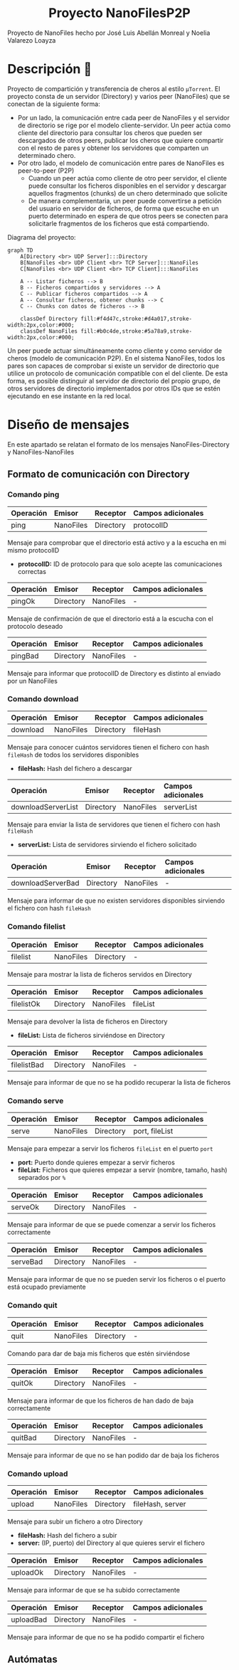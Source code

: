<h1 align="center">Proyecto NanoFilesP2P</h1>

Proyecto de NanoFiles hecho por José Luis Abellán Monreal y Noelia Valarezo Loayza

# Descripción :eyes:

Proyecto de compartición y transferencia de cheros al estilo ```µTorrent```. El proyecto consta de un servidor (Directory) y varios peer (NanoFiles) que se conectan de la siguiente forma:
* Por un lado, la comunicación entre cada peer de NanoFiles y el servidor de directorio se rige por el modelo cliente-servidor. Un peer actúa como cliente del directorio para consultar los cheros que pueden ser descargados de otros peers, publicar los cheros que quiere compartir con el resto de pares y obtener los servidores que comparten un determinado chero.
* Por otro lado, el modelo de comunicación entre pares de NanoFiles es peer-to-peer (P2P)
  * Cuando un peer actúa como cliente de otro peer servidor, el cliente puede consultar los ficheros disponibles en el servidor y descargar aquellos fragmentos (chunks) de un chero determinado que solicite
  * De manera complementaria, un peer puede convertirse a petición del usuario en servidor de ficheros, de forma que escuche en un puerto determinado en espera de que otros peers se conecten para solicitarle fragmentos de los ficheros que está compartiendo.

Diagrama del proyecto:
```mermaid
graph TD
    A[Directory <br> UDP Server]:::Directory
    B[NanoFiles <br> UDP Client <br> TCP Server]:::NanoFiles
    C[NanoFiles <br> UDP Client <br> TCP Client]:::NanoFiles

    A -- Listar ficheros --> B
    B -- Ficheros compartidos y servidores --> A
    C -- Publicar ficheros compartidos --> A
    A -- Consultar ficheros, obtener chunks --> C
    C -- Chunks con datos de ficheros --> B

    classDef Directory fill:#f4d47c,stroke:#d4a017,stroke-width:2px,color:#000;
    classDef NanoFiles fill:#b0c4de,stroke:#5a78a9,stroke-width:2px,color:#000;
```

Un peer puede actuar simultáneamente como cliente y como servidor de cheros (modelo de comunicación P2P). En el sistema NanoFiles, todos los pares son capaces de comprobar si existe un servidor de directorio que utilice un protocolo de comunicación compatible con el del cliente. De esta forma, es posible distinguir al servidor de directorio del propio grupo, de otros servidores de directorio implementados por otros IDs que se estén ejecutando en ese instante en la red local.

# Diseño de mensajes

En este apartado se relatan el formato de los mensajes NanoFiles-Directory y NanoFiles-NanoFiles

## Formato de comunicación con Directory

### Comando ping
  
|Operación|Emisor|Receptor|Campos adicionales|
|:----|:----|:----|:----|
|ping|NanoFiles|Directory|protocolID|

Mensaje para comprobar que el directorio está activo y a la escucha en mi mismo protocolID
* **protocolID:** ID de protocolo para que solo acepte las comunicaciones correctas

|Operación|Emisor|Receptor|Campos adicionales|
|:----|:----|:----|:----|
|pingOk|Directory|NanoFiles|-|

Mensaje de confirmación de que el directorio está a la escucha con el protocolo deseado

|Operación|Emisor|Receptor|Campos adicionales|
|:----|:----|:----|:----|
|pingBad|Directory|NanoFiles|-|

Mensaje para informar que protocolID de Directory es distinto al enviado por un NanoFiles

### Comando download

|Operación|Emisor|Receptor|Campos adicionales|
|:----|:----|:----|:----|
|download|NanoFiles|Directory|fileHash|

Mensaje para conocer cuántos servidores tienen el fichero con hash ```fileHash``` de todos los servidores disponibles
* **fileHash:** Hash del fichero a descargar

|Operación|Emisor|Receptor|Campos adicionales|
|:----|:----|:----|:----|
|downloadServerList|Directory|NanoFiles|serverList|

Mensaje para enviar la lista de servidores que tienen el fichero con hash ```fileHash```
* **serverList:** Lista de servidores sirviendo el fichero solicitado

|Operación|Emisor|Receptor|Campos adicionales|
|:----|:----|:----|:----|
|downloadServerBad|Directory|NanoFiles|-|

Mensaje para informar de que no existen servidores disponibles sirviendo el fichero con hash ```fileHash```

### Comando filelist

|Operación|Emisor|Receptor|Campos adicionales|
|:----|:----|:----|:----|
|filelist|NanoFiles|Directory|-|

Mensaje para mostrar la lista de ficheros servidos en Directory

|Operación|Emisor|Receptor|Campos adicionales|
|:----|:----|:----|:----|
|filelistOk|Directory|NanoFiles|fileList|

Mensaje para devolver la lista de ficheros en Directory
* **fileList:** Lista de ficheros sirviéndose en Directory

|Operación|Emisor|Receptor|Campos adicionales|
|:----|:----|:----|:----|
|filelistBad|Directory|NanoFiles|-|

Mensaje para informar de que no se ha podido recuperar la lista de ficheros

### Comando serve

|Operación|Emisor|Receptor|Campos adicionales|
|:----|:----|:----|:----|
|serve|NanoFiles|Directory|port, fileList|

Mensaje para empezar a servir los ficheros ```fileList``` en el puerto ```port```
* **port:** Puerto donde quieres empezar a servir ficheros
* **fileList:** Ficheros que quieres empezar a servir (nombre, tamaño, hash) separados por ```%```

|Operación|Emisor|Receptor|Campos adicionales|
|:----|:----|:----|:----|
|serveOk|Directory|NanoFiles|-|

Mensaje para informar de que se puede comenzar a servir los ficheros correctamente

|Operación|Emisor|Receptor|Campos adicionales|
|:----|:----|:----|:----|
|serveBad|Directory|NanoFiles|-|

Mensaje para informar de que no se pueden servir los ficheros o el puerto está ocupado previamente

### Comando quit

|Operación|Emisor|Receptor|Campos adicionales|
|:----|:----|:----|:----|
|quit|NanoFiles|Directory|-|

Comando para dar de baja mis ficheros que estén sirviéndose

|Operación|Emisor|Receptor|Campos adicionales|
|:----|:----|:----|:----|
|quitOk|Directory|NanoFiles|-|

Mensaje para informar de que los ficheros de han dado de baja correctamente

|Operación|Emisor|Receptor|Campos adicionales|
|:----|:----|:----|:----|
|quitBad|Directory|NanoFiles|-|

Mensaje para informar de que no se han podido dar de baja los ficheros

### Comando upload

|Operación|Emisor|Receptor|Campos adicionales|
|:----|:----|:----|:----|
|upload|NanoFiles|Directory|fileHash, server|

Mensaje para subir un fichero a otro Directory
* **fileHash:** Hash del fichero a subir
* **server:** (IP, puerto) del Directory al que quieres servir el fichero

|Operación|Emisor|Receptor|Campos adicionales|
|:----|:----|:----|:----|
|uploadOk|Directory|NanoFiles|-|

Mensaje para informar de que se ha subido correctamente

|Operación|Emisor|Receptor|Campos adicionales|
|:----|:----|:----|:----|
|uploadBad|Directory|NanoFiles|-|

Mensaje para informar de que no se ha podido compartir el fichero

## Autómatas

